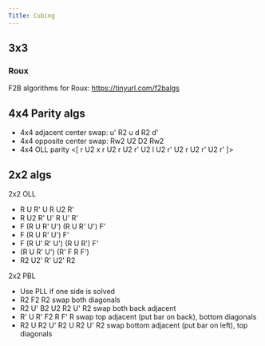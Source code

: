 ```yaml
---
Title: Cubing
---
```


## 3x3

### Roux

F2B algorithms for Roux: <https://tinyurl.com/f2balgs>

## 4x4 Parity algs

- 4x4 adjacent center swap: u' R2 u d R2 d'
- 4x4 opposite center swap: Rw2 U2 D2 Rw2
- 4x4 OLL parity <[ r U2 x r U2 r U2 r' U2 l U2 r' U2 r U2 r' U2 r' ]>

## 2x2 algs

2x2 OLL

- R U R' U R U2 R'
- R U2 R' U' R U' R'
- F (R U R' U') (R U R' U') F'
- F (R U R' U') F'
- F (R U' R' U') (R U R') F'
- (R U R' U') (R' F R F')
- R2 U2' R' U2' R2

2x2 PBL

- Use PLL if one side is solved
- R2 F2 R2 swap both diagonals
- R2 U' B2 U2 R2 U' R2 swap both back adjacent
- R' U R' F2 R F' R swap top adjacent (put bar on back), bottom diagonals
- R2 U R2 U' R2 U R2 U' R2 swap bottom adjacent (put bar on left), top diagonals
